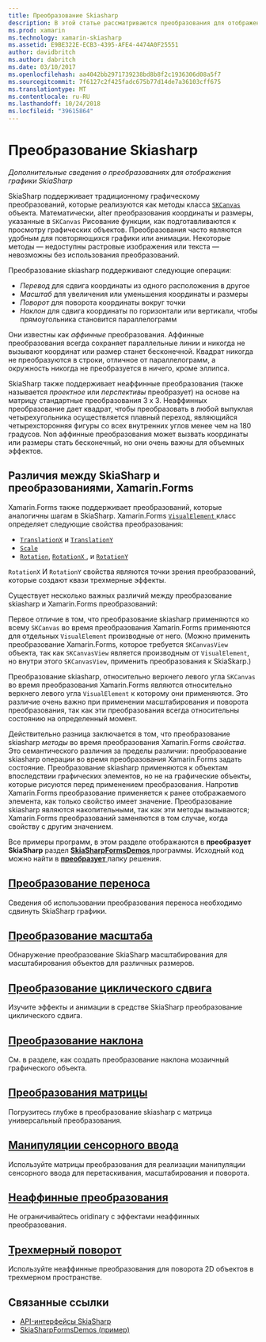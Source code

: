 ```yaml
---
title: Преобразование Skiasharp
description: В этой статье рассматриваются преобразования для отображения графики SkiaSharp в приложениях Xamarin.Forms и демонстрирует это с помощью примера кода.
ms.prod: xamarin
ms.technology: xamarin-skiasharp
ms.assetid: E9BE322E-ECB3-4395-AFE4-4474A0F25551
author: davidbritch
ms.author: dabritch
ms.date: 03/10/2017
ms.openlocfilehash: aa4042bb2971739238bd8b8f2c1936306d08a5f7
ms.sourcegitcommit: 7f6127c2f425fadc675b77d14de7a36103cff675
ms.translationtype: MT
ms.contentlocale: ru-RU
ms.lasthandoff: 10/24/2018
ms.locfileid: "39615864"
---
```

# <a name="skiasharp-transforms"></a>Преобразование Skiasharp

_Дополнительные сведения о преобразованиях для отображения графики SkiaSharp_

SkiaSharp поддерживает традиционному графическому преобразований, которые реализуются как методы класса [ `SKCanvas` ](xref:SkiaSharp.SKCanvas) объекта. Математически, alter преобразования координаты и размеры, указанные в `SKCanvas` Рисование функции, как подготавливаются к просмотру графических объектов. Преобразования часто являются удобным для повторяющихся графики или анимации. Некоторые методы &mdash; недоступны растровые изображения или текста &mdash; невозможны без использования преобразований.

Преобразование skiasharp поддерживают следующие операции:

- *Перевод* для сдвига координаты из одного расположения в другое
- *Масштаб* для увеличения или уменьшения координаты и размеры
- *Поворот* для поворота координаты вокруг точки
- *Наклон* для сдвига координаты по горизонтали или вертикали, чтобы прямоугольника становится параллелограмм

Они известны как *аффинные* преобразования. Аффинные преобразования всегда сохраняет параллельные линии и никогда не вызывают координат или размер станет бесконечной. Квадрат никогда не преобразуются в строки, отличное от параллелограмм, а окружность никогда не преобразуется в ничего, кроме эллипса.

SkiaSharp также поддерживает неаффинные преобразования (также называется *проектное* или *перспективы* преобразует) на основе на матрицу стандартные преобразования 3 x 3. Неаффинных преобразование дает квадрат, чтобы преобразовать в любой выпуклая четырехугольника осуществляется плавный переход, являющийся четырехсторонняя фигуры со всех внутренних углов менее чем на 180 градусов. Non аффинные преобразования может вызвать координаты или размеры стать бесконечный, но они очень важны для объемных эффектов.

## <a name="differences-between-skiasharp-and-xamarinforms-transforms"></a>Различия между SkiaSharp и преобразованиями, Xamarin.Forms

Xamarin.Forms также поддерживает преобразований, которые аналогичны шагам в SkiaSharp. Xamarin.Forms [ `VisualElement` ](xref:Xamarin.Forms.VisualElement) класс определяет следующие свойства преобразования:

- [`TranslationX`](xref:Xamarin.Forms.VisualElement.TranslationX) и [`TranslationY`](xref:Xamarin.Forms.VisualElement.TranslationY)
- [`Scale`](xref:Xamarin.Forms.VisualElement.Scale)
- [`Rotation`](xref:Xamarin.Forms.VisualElement.Rotation), [ `RotationX` ](xref:Xamarin.Forms.VisualElement.RotationX), и [`RotationY`](xref:Xamarin.Forms.VisualElement.RotationY)

`RotationX` И `RotationY` свойства являются точки зрения преобразований, которые создают квази трехмерные эффекты.

Существует несколько важных различий между преобразование skiasharp и Xamarin.Forms преобразований:

Первое отличие в том, что преобразование skiasharp применяются ко всему `SKCanvas` во время преобразования Xamarin.Forms применяются для отдельных `VisualElement` производные от него. (Можно применить преобразование Xamarin.Forms, которое требуется `SKCanvasView` объекта, так как `SKCanvasView` является производным от `VisualElement`, но внутри этого `SKCanvasView`, применить преобразования к SkiaSkarp.)

Преобразование skiasharp, относительно верхнего левого угла `SKCanvas` во время преобразования Xamarin.Forms являются относительно верхнего левого угла `VisualElement` к которому они применяются. Это различие очень важно при применении масштабирования и поворота преобразования, так как эти преобразования всегда относительны состоянию на определенный момент.

Действительно разница заключается в том, что преобразование skiasharp *методы* во время преобразования Xamarin.Forms *свойства*. Это семантического различия за пределы различии: преобразование skiasharp операции во время преобразования Xamarin.Forms задать состояние. Преобразование skiasharp применяются к объектам впоследствии графических элементов, но не на графические объекты, которые рисуются перед применением преобразования. Напротив Xamarin.Forms преобразование применяется к ранее отображаемого элемента, как только свойство имеет значение. Преобразование skiasharp являются накопительными, так как эти методы вызываются; Xamarin.Forms преобразований заменяются в том случае, когда свойству с другим значением.

Все примеры программ, в этом разделе отображаются в **преобразует SkiaSharp** раздел [ **SkiaSharpFormsDemos** ](https://developer.xamarin.com/samples/xamarin-forms/SkiaSharpForms/Demos/) программы. Исходный код можно найти в [ **преобразует** ](https://github.com/xamarin/xamarin-forms-samples/tree/master/SkiaSharpForms/Demos/Demos/SkiaSharpFormsDemos/Transforms) папку решения.

## <a name="the-translate-transformtranslatemd"></a>[Преобразование переноса](translate.md)

Сведения об использовании преобразования переноса необходимо сдвинуть SkiaSharp графики.

## <a name="the-scale-transformscalemd"></a>[Преобразование масштаба](scale.md)

Обнаружение преобразование SkiaSharp масштабирования для масштабирования объектов для различных размеров.

## <a name="the-rotate-transformrotatemd"></a>[Преобразование циклического сдвига](rotate.md)

Изучите эффекты и анимации в средстве SkiaSharp преобразование циклического сдвига.

## <a name="the-skew-transformskewmd"></a>[Преобразование наклона](skew.md)

См. в разделе, как создать преобразование наклона мозаичный графического объекта.

## <a name="matrix-transformsmatrixmd"></a>[Преобразования матрицы](matrix.md)

Погрузитесь глубже в преобразование skiasharp с матрица универсальный преобразования.

## <a name="touch-manipulationstouchmd"></a>[Манипуляции сенсорного ввода](touch.md)

Используйте матрицы преобразования для реализации манипуляции сенсорного ввода для перетаскивания, масштабирования и поворота.

## <a name="non-affine-transformsnon-affinemd"></a>[Неаффинные преобразования](non-affine.md)

Не ограничивайтесь oridinary с эффектами неаффинных преобразования.

## <a name="3d-rotation3d-rotationmd"></a>[Трехмерный поворот](3d-rotation.md)

Используйте неаффинные преобразования для поворота 2D объектов в трехмерном пространстве.


## <a name="related-links"></a>Связанные ссылки

- [API-интерфейсы SkiaSharp](https://docs.microsoft.com/dotnet/api/skiasharp)
- [SkiaSharpFormsDemos (пример)](https://developer.xamarin.com/samples/xamarin-forms/SkiaSharpForms/Demos/)
